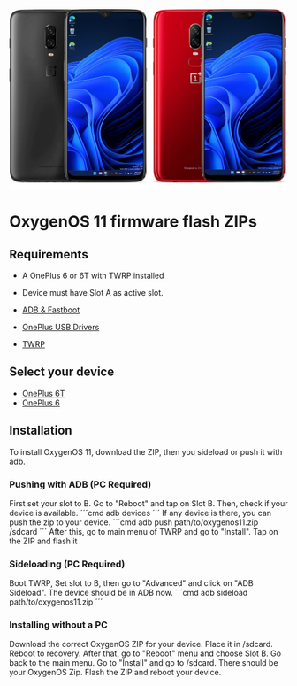 <img align="top" src="https://github.com/WoA-OnePlus-6-Series/WoA-on-OnePlus6-Series/blob/main/OP6xT.png" width="500" alt="Windows 11 running on fajita/enchilada">

# OxygenOS 11 firmware flash ZIPs

## Requirements
- A OnePlus 6 or 6T with TWRP installed

- Device must have Slot A as active slot.

- [ADB & Fastboot](https://developer.android.com/studio/releases/platform-tools)

- [OnePlus USB Drivers](https://drive.google.com/file/d/1L7EZGx5mgeQYXO19Vsp9FWu9GXhF45Qs/view)
  
- [TWRP](https://github.com/WoA-OnePlus-6-Series/WoA-on-OnePlus6-Series/releases/tag/Stock-TWRP)

## Select your device
- [OnePlus 6T](https://oxygenos.oneplus.net/OnePlus6TOxygen_34.J.62_OTA_0620_all_2111252336_f6eda340d7af4e3e.zip)
- [OnePlus 6](https://oxygenos.oneplus.net/OnePlus6Oxygen_22.J.62_OTA_0620_all_2111252336_287bcb1636d743d3.zip)

## Installation
To install OxygenOS 11, download the ZIP, then you sideload or push it with adb.

### Pushing with ADB (PC Required)
First set your slot to B. Go to "Reboot" and tap on Slot B.
Then, check if your device is available.
´´´cmd
adb devices
´´´
If any device is there, you can push the zip to your device.
 ´´´cmd
 adb push path/to/oxygenos11.zip /sdcard
´´´
After this, go to main menu of TWRP and go to "Install". Tap on the ZIP and flash it

### Sideloading (PC Required)
Boot TWRP, Set slot to B, then go to "Advanced" and click on "ADB Sideload". The device should be in ADB now.
´´´cmd
adb sideload path/to/oxygenos11.zip
´´´

### Installing without a PC
Download the correct OxygenOS ZIP for your device. Place it in /sdcard.
Reboot to recovery.
After that, go to "Reboot" menu and choose Slot B.
Go back to the main menu.
Go to "Install" and go to /sdcard. There should be your OxygenOS Zip.
Flash the ZIP and reboot your device.


